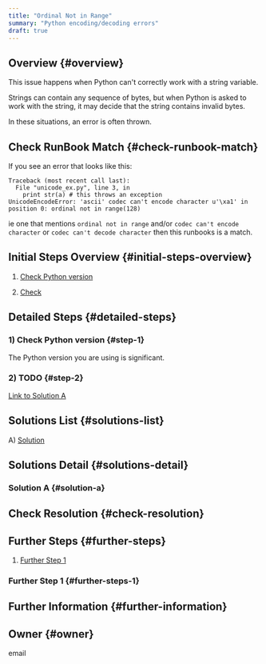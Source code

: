 ```yaml
---
title: "Ordinal Not in Range"
summary: "Python encoding/decoding errors"
draft: true
---
```


## Overview {#overview}

This issue happens when Python can't correctly work with a string variable.

Strings can contain any sequence of bytes, but when Python is asked to work with the string, it may decide that the string contains invalid bytes.

In these situations, an error is often thrown.

## Check RunBook Match {#check-runbook-match}

If you see an error that looks like this:

```
Traceback (most recent call last):
  File "unicode_ex.py", line 3, in
    print str(a) # this throws an exception
UnicodeEncodeError: 'ascii' codec can't encode character u'\xa1' in position 0: ordinal not in range(128)
```

ie one that mentions `ordinal not in range` and/or `codec can't encode character` or `codec can't decode character` then this runbooks is a match.

## Initial Steps Overview {#initial-steps-overview}

1) [Check Python version](#step-1)

2) [Check ](#step-2)

## Detailed Steps {#detailed-steps}

### 1) Check Python version {#step-1}

The Python version you are using is significant.

### 2) TODO {#step-2}

[Link to Solution A](#solution-a)

## Solutions List {#solutions-list}

A) [Solution](#solution-a)

## Solutions Detail {#solutions-detail}

### Solution A {#solution-a}

## Check Resolution {#check-resolution}

## Further Steps {#further-steps}

1) [Further Step 1](#further-steps-1)

### Further Step 1 {#further-steps-1}

## Further Information {#further-information}

## Owner {#owner}

email

[//]: # (REFERENCED DOCS)
[//]: # (http://effbot.org/pyfaq/what-does-unicodeerror-ascii-decoding-encoding-error-ordinal-not-in-range-128-mean.htm - TODO)
[//]: # (https://markhneedham.com/blog/2015/05/21/python-unicodeencodeerror-ascii-codec-cant-encode-character-uxfc-in-position-11-ordinal-not-in-range128/ - TODO)
[//]: # (https://pythonhosted.org/kitchen/unicode-frustrations.html - TODO)
[//]: # (https://stackoverflow.com/questions/9942594/unicodeencodeerror-ascii-codec-cant-encode-character-u-xa0-in-position-20 - TODO)
[//]: # (https://www.b-list.org/weblog/2007/nov/10/unicode/ - TODO)
[//]: # (https://www.joelonsoftware.com/2003/10/08/the-absolute-minimum-every-software-developer-absolutely-positively-must-know-about-unicode-and-character-sets-no-excuses/ - TODO)
[//]: # (https://www.saltycrane.com/blog/2008/11/python-unicodeencodeerror-ascii-codec-cant-encode-character/ - TODO)

